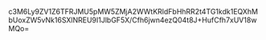 c3M6Ly9ZV1Z6TFRJMU5pMW5ZMjA2WWtKRldFbHhRR2t4TG1kdk1EQXhMbUoxZW5vNk16SXlNREU9I1JlbGF5X/Cfh6jwn4ezQ04t8J+HufCfh7xUV18wMQo=